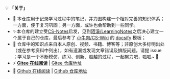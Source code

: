 💡 **「关于」**

- 🎉 本仓库用于记录学习过程中的笔记，并力图构建一个相对完善的知识体系；一方面，便于复习巩固；另一方面，或许也会帮助到一些同学。
- ✨本仓库的建立受[CS-Notes](https://github.com/CyC2018/CS-Notes)启发，见到[陌溪/LearningNotes](https://gitee.com/moxi159753/LearningNotes)之后决心建立一个属于自己的仓库，最后参考了 [小牛肉/CS-Wiki](https://gitee.com/veal98/CS-Wiki) 的 [docsify](https://docsify.js.org/#/zh-cn/?id=docsify) 模板；
- 🙏 仓库中的知识点来自本人原创、视频、书籍、博客等；非原创大多标明出处（或在参考资料中列出），如有遗漏或发现文章错误及排版问题，请提 issue ；学习是一个不断模仿、练习、创新、超越的过程，一起努力吧，呱呱~ 🐸
- ⚡ **[Gitee 在线阅读](http://reanon.gitee.io/notes/)** | [Gitee 仓库地址](https://gitee.com/Reanon/notes)
- 🔮 [Github 在线阅读](https://veal98.github.io/CS-Wiki/) | [Github 仓库地址](https://github.com/Veal98/CS-Wiki)